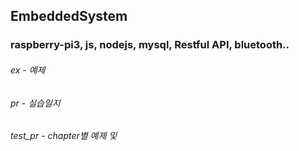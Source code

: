 ## EmbeddedSystem
### raspberry-pi3, js, nodejs, mysql, Restful API, bluetooth..

###### ex - 예제
###### pr - 실습일지
###### test_pr - chapter별 예제 및 
